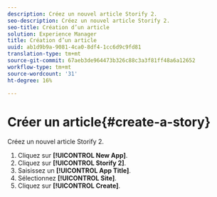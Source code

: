 ```yaml
---
description: Créez un nouvel article Storify 2.
seo-description: Créez un nouvel article Storify 2.
seo-title: Création d’un article
solution: Experience Manager
title: Création d’un article
uuid: ab1d9b9a-9081-4ca0-8df4-1cc6d9c9fd81
translation-type: tm+mt
source-git-commit: 67aeb3de964473b326c88c3a3f81ff48a6a12652
workflow-type: tm+mt
source-wordcount: '31'
ht-degree: 16%

---
```



# Créer un article{#create-a-story}

Créez un nouvel article Storify 2.

1. Cliquez sur **[!UICONTROL New App]**.
1. Cliquez sur **[!UICONTROL Storify 2]**.
1. Saisissez un **[!UICONTROL App Title]**.
1. Sélectionnez **[!UICONTROL Site]**.
1. Cliquez sur **[!UICONTROL Create]**.
